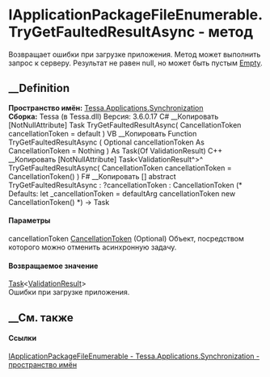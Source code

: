 # IApplicationPackageFileEnumerable.TryGetFaultedResultAsync - метод
Возвращает ошибки при загрузке приложения. Метод может выполнить запрос к
серверу. Результат не равен null, но может быть пустым
[Empty](P_Tessa_Platform_Validation_ValidationResult_Empty.htm).
## __Definition
 **Пространство имён:**
[Tessa.Applications.Synchronization](N_Tessa_Applications_Synchronization.htm)  
 **Сборка:** Tessa (в Tessa.dll) Версия: 3.6.0.17
C# __Копировать
    [NotNullAttribute]
    Task<ValidationResult> TryGetFaultedResultAsync(
    	CancellationToken cancellationToken = default
    )
VB __Копировать
    <NotNullAttribute>
    Function TryGetFaultedResultAsync ( 
    	Optional cancellationToken As CancellationToken = Nothing
    ) As Task(Of ValidationResult)
C++ __Копировать
    [NotNullAttribute]
    Task<ValidationResult^>^ TryGetFaultedResultAsync(
    	CancellationToken cancellationToken = CancellationToken()
    )
F# __Копировать
     [<NotNullAttribute>]
    abstract TryGetFaultedResultAsync : 
            ?cancellationToken : CancellationToken 
    (* Defaults:
            let _cancellationToken = defaultArg cancellationToken new CancellationToken()
    *)
    -> Task<ValidationResult> 
#### Параметры
cancellationToken
[CancellationToken](https://learn.microsoft.com/dotnet/api/system.threading.cancellationtoken)
(Optional)
    Объект, посредством которого можно отменить асинхронную задачу.
#### Возвращаемое значение
[Task](https://learn.microsoft.com/dotnet/api/system.threading.tasks.task-1)<[ValidationResult](T_Tessa_Platform_Validation_ValidationResult.htm)>  
Ошибки при загрузке приложения.
##  __См. также
#### Ссылки
[IApplicationPackageFileEnumerable -
](T_Tessa_Applications_Synchronization_IApplicationPackageFileEnumerable.htm)
[Tessa.Applications.Synchronization - пространство
имён](N_Tessa_Applications_Synchronization.htm)
